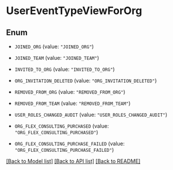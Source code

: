 # UserEventTypeViewForOrg

## Enum


* `JOINED_ORG` (value: `"JOINED_ORG"`)

* `JOINED_TEAM` (value: `"JOINED_TEAM"`)

* `INVITED_TO_ORG` (value: `"INVITED_TO_ORG"`)

* `ORG_INVITATION_DELETED` (value: `"ORG_INVITATION_DELETED"`)

* `REMOVED_FROM_ORG` (value: `"REMOVED_FROM_ORG"`)

* `REMOVED_FROM_TEAM` (value: `"REMOVED_FROM_TEAM"`)

* `USER_ROLES_CHANGED_AUDIT` (value: `"USER_ROLES_CHANGED_AUDIT"`)

* `ORG_FLEX_CONSULTING_PURCHASED` (value: `"ORG_FLEX_CONSULTING_PURCHASED"`)

* `ORG_FLEX_CONSULTING_PURCHASE_FAILED` (value: `"ORG_FLEX_CONSULTING_PURCHASE_FAILED"`)


[[Back to Model list]](../README.md#documentation-for-models) [[Back to API list]](../README.md#documentation-for-api-endpoints) [[Back to README]](../README.md)


